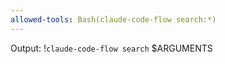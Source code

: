 ```yaml
---
allowed-tools: Bash(claude-code-flow search:*)
---
```


Output:
!`claude-code-flow search` $ARGUMENTS

